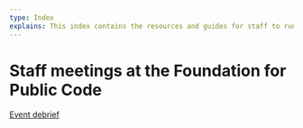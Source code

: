 ```yaml
---
type: Index
explains: This index contains the resources and guides for staff to run and participate in staff meetings. 
---
```


# Staff meetings at the Foundation for Public Code

[Event debrief](event-debrief.md)


